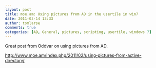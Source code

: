 ```yaml
---
layout: post
title: moe.am: Using pictures from AD in the usertile in win7
date: 2011-03-14 13:33
author: tomlarse
comments: true
categories: [AD, General, pictures, scripting, usertile, windows 7]
---
```

Great post from Oddvar on using pictures from AD.

<a href="http://www.moe.am/index.php/2011/02/using-pictures-from-active-directory/">http://www.moe.am/index.php/2011/02/using-pictures-from-active-directory/</a>
